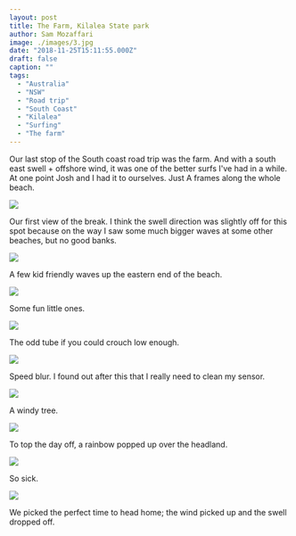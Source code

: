 ```yaml
---
layout: post
title: The Farm, Kilalea State park
author: Sam Mozaffari
image: ./images/3.jpg
date: "2018-11-25T15:11:55.000Z"
draft: false
caption: ""
tags: 
  - "Australia"
  - "NSW"
  - "Road trip"
  - "South Coast"
  - "Kilalea"
  - "Surfing"
  - "The farm"
---
```


Our last stop of the South coast road trip was the farm. And with a south east swell + offshore wind, it was one of the better surfs I've had in a while. At one point Josh and I had it to ourselves. Just A frames along the whole beach.

![](./images/1.jpg)

Our first view of the break. I think the swell direction was slightly off for this spot because on the way I saw some much bigger waves at some other beaches, but no good banks.

![](./images/2.jpg)

A few kid friendly waves up the eastern end of the beach.

![](./images/3.jpg)

Some fun little ones.

![](./images/4.jpg)

The odd tube if you could crouch low enough.

![](./images/5.jpg)

Speed blur. I found out after this that I really need to clean my sensor.

![](./images/6.jpg)

A windy tree.
 

![](./images/7.jpg)

To top the day off, a rainbow popped up over the headland.
 
![](./images/8.jpg)

So sick.

![](./images/9.jpg)

We picked the perfect time to head home; the wind picked up and the swell dropped off.

